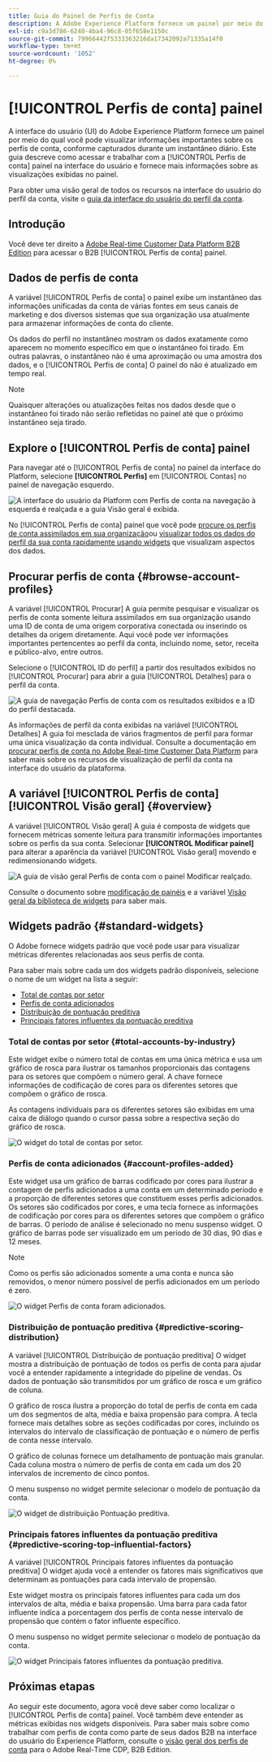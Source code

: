 ```yaml
---
title: Guia do Painel de Perfis de Conta
description: A Adobe Experience Platform fornece um painel por meio do qual você pode visualizar informações importantes sobre os perfis de conta B2B da sua organização.
exl-id: c9a3d786-6240-4ba4-96c8-05f658e1150c
source-git-commit: 79966442f5333363216da17342092a71335a14f0
workflow-type: tm+mt
source-wordcount: '1052'
ht-degree: 0%

---
```


# [!UICONTROL Perfis de conta] painel

A interface do usuário (UI) do Adobe Experience Platform fornece um painel por meio do qual você pode visualizar informações importantes sobre os perfis de conta, conforme capturados durante um instantâneo diário. Este guia descreve como acessar e trabalhar com a [!UICONTROL Perfis de conta] painel na interface do usuário e fornece mais informações sobre as visualizações exibidas no painel.

Para obter uma visão geral de todos os recursos na interface do usuário do perfil da conta, visite o [guia da interface do usuário do perfil da conta](../../rtcdp/accounts/account-profile-ui-guide.md).

## Introdução

Você deve ter direito a [Adobe Real-time Customer Data Platform B2B Edition](../../rtcdp/b2b-overview.md) para acessar o B2B [!UICONTROL Perfis de conta] painel.

## Dados de perfis de conta

A variável [!UICONTROL Perfis de conta] o painel exibe um instantâneo das informações unificadas da conta de várias fontes em seus canais de marketing e dos diversos sistemas que sua organização usa atualmente para armazenar informações de conta do cliente.

Os dados do perfil no instantâneo mostram os dados exatamente como aparecem no momento específico em que o instantâneo foi tirado. Em outras palavras, o instantâneo não é uma aproximação ou uma amostra dos dados, e o [!UICONTROL Perfis de conta] O painel do não é atualizado em tempo real.

>[!NOTE]
>
>Quaisquer alterações ou atualizações feitas nos dados desde que o instantâneo foi tirado não serão refletidas no painel até que o próximo instantâneo seja tirado.

## Explore o [!UICONTROL Perfis de conta] painel

Para navegar até o [!UICONTROL Perfis de conta] no painel da interface do Platform, selecione **[!UICONTROL Perfis]** em [!UICONTROL Contas] no painel de navegação esquerdo.

![A interface do usuário da Platform com Perfis de conta na navegação à esquerda é realçada e a guia Visão geral é exibida.](../images/account-profiles/account-profiles-dashboard.png)

No [!UICONTROL Perfis de conta] painel que você pode [procure os perfis de conta assimilados em sua organização](#browse-account-profiles)ou [visualizar todos os dados do perfil da sua conta rapidamente usando widgets](#standard-widgets) que visualizam aspectos dos dados.

## Procurar perfis de conta {#browse-account-profiles}

A variável [!UICONTROL Procurar] A guia permite pesquisar e visualizar os perfis de conta somente leitura assimilados em sua organização usando uma ID de conta de uma origem corporativa conectada ou inserindo os detalhes da origem diretamente. Aqui você pode ver informações importantes pertencentes ao perfil da conta, incluindo nome, setor, receita e público-alvo, entre outros.

Selecione o [!UICONTROL ID do perfil] a partir dos resultados exibidos no [!UICONTROL Procurar] para abrir a guia [!UICONTROL Detalhes] para o perfil da conta.

![A guia de navegação Perfis de conta com os resultados exibidos e a ID do perfil destacada.](../images/account-profiles/account-profiles-browse-tab.png)

As informações de perfil da conta exibidas na variável [!UICONTROL Detalhes] A guia foi mesclada de vários fragmentos de perfil para formar uma única visualização da conta individual. Consulte a documentação em [procurar perfis de conta no Adobe Real-time Customer Data Platform](../../rtcdp/accounts/account-profile-ui-guide.md#browse-account-profiles) para saber mais sobre os recursos de visualização de perfil da conta na interface do usuário da plataforma.

## A variável [!UICONTROL Perfis de conta] [!UICONTROL Visão geral] {#overview}

A variável [!UICONTROL Visão geral] A guia é composta de widgets que fornecem métricas somente leitura para transmitir informações importantes sobre os perfis da sua conta. Selecionar **[!UICONTROL Modificar painel]** para alterar a aparência da variável [!UICONTROL Visão geral] movendo e redimensionando widgets.

![A guia de visão geral Perfis de conta com o painel Modificar realçado.](../images/account-profiles/modify-dashboard.png)

Consulte o documento sobre [modificação de painéis](../customize/modify.md) e a variável [Visão geral da biblioteca de widgets](../customize/widget-library.md) para saber mais.

## Widgets padrão {#standard-widgets}

O Adobe fornece widgets padrão que você pode usar para visualizar métricas diferentes relacionadas aos seus perfis de conta.

Para saber mais sobre cada um dos widgets padrão disponíveis, selecione o nome de um widget na lista a seguir:

* [Total de contas por setor](#total-accounts-by-industry)
* [Perfis de conta adicionados](#account-profiles-added)
* [Distribuição de pontuação preditiva](#predictive-scoring-distribution)
* [Principais fatores influentes da pontuação preditiva](#predictive-scoring-top-influential-factors)

### Total de contas por setor {#total-accounts-by-industry}

Este widget exibe o número total de contas em uma única métrica e usa um gráfico de rosca para ilustrar os tamanhos proporcionais das contagens para os setores que compõem o número geral. A chave fornece informações de codificação de cores para os diferentes setores que compõem o gráfico de rosca.

As contagens individuais para os diferentes setores são exibidas em uma caixa de diálogo quando o cursor passa sobre a respectiva seção do gráfico de rosca.

![O widget do total de contas por setor.](../images/account-profiles/total-accounts-by-industry-widget.png)

### Perfis de conta adicionados {#account-profiles-added}

Este widget usa um gráfico de barras codificado por cores para ilustrar a contagem de perfis adicionados a uma conta em um determinado período e a proporção de diferentes setores que constituem esses perfis adicionados. Os setores são codificados por cores, e uma tecla fornece as informações de codificação por cores para os diferentes setores que compõem o gráfico de barras. O período de análise é selecionado no menu suspenso widget. O gráfico de barras pode ser visualizado em um período de 30 dias, 90 dias e 12 meses.

>[!NOTE]
>
>Como os perfis são adicionados somente a uma conta e nunca são removidos, o menor número possível de perfis adicionados em um período é zero.

![O widget Perfis de conta foram adicionados.](../images/account-profiles/accounts-profiles-added-widget.png)

### Distribuição de pontuação preditiva {#predictive-scoring-distribution}

A variável [!UICONTROL Distribuição de pontuação preditiva] O widget mostra a distribuição de pontuação de todos os perfis de conta para ajudar você a entender rapidamente a integridade do pipeline de vendas. Os dados de pontuação são transmitidos por um gráfico de rosca e um gráfico de coluna.

O gráfico de rosca ilustra a proporção do total de perfis de conta em cada um dos segmentos de alta, média e baixa propensão para compra. A tecla fornece mais detalhes sobre as seções codificadas por cores, incluindo os intervalos do intervalo de classificação de pontuação e o número de perfis de conta nesse intervalo.

O gráfico de colunas fornece um detalhamento de pontuação mais granular. Cada coluna mostra o número de perfis de conta em cada um dos 20 intervalos de incremento de cinco pontos.

O menu suspenso no widget permite selecionar o modelo de pontuação da conta.

![O widget de distribuição Pontuação preditiva.](../images/account-profiles/predictive-scoring-distribution.png)

### Principais fatores influentes da pontuação preditiva {#predictive-scoring-top-influential-factors}

A variável [!UICONTROL Principais fatores influentes da pontuação preditiva] O widget ajuda você a entender os fatores mais significativos que determinam as pontuações para cada intervalo de propensão.

Este widget mostra os principais fatores influentes para cada um dos intervalos de alta, média e baixa propensão. Uma barra para cada fator influente indica a porcentagem dos perfis de conta nesse intervalo de propensão que contém o fator influente específico.

O menu suspenso no widget permite selecionar o modelo de pontuação da conta.

![O widget Principais fatores influentes da pontuação preditiva.](../images/account-profiles/predictive-scoring-top-influential-factors.png)

## Próximas etapas

Ao seguir este documento, agora você deve saber como localizar o [!UICONTROL Perfis de conta] painel. Você também deve entender as métricas exibidas nos widgets disponíveis. Para saber mais sobre como trabalhar com perfis de conta como parte de seus dados B2B na interface do usuário do Experience Platform, consulte o [visão geral dos perfis de conta](../../rtcdp/accounts/account-profile-overview.md) para o Adobe Real-Time CDP, B2B Edition.
